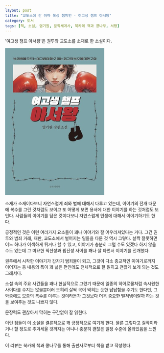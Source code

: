 ```yaml
---
layout: post
title: "교도소에 간 아마 복싱 챔피언 - 여고생 챔프 아서왕"
category: 도서
tags: [책, 소설, 염기원, 문학세계사, 북카페 책과 콩나무, 서평]
---
```


'여고생 챔프 아서왕'은
권투와 교도소를 소재로 한 소설이다.

![표지](/images/book/high-school-girl-champ-arthur-wang-book-h480.jpg)

소재가 소재이다보니 자연스럽게 죄와 벌에 대해서 다루고 있는데,
이야기의 전개 때문에 복수를 그린 것처럼도 보이고
또 어떻게 보면 용서에 대한 이야기를 하는 것처럼도 보인다.
사람들의 이야기를 담은 것이다보니
자연스럽게 인생에 대해서 이야기하기도 한다.

긍정적인 것은 이런 여러가지 요소들이 꽤나 이야기와 잘 어우러져있다는 거다.
그건 권투와 범죄 거래, 재판, 교도소에서 벌어지는 일들을 다룬 것 역시 그렇다.
살짝 잘못하면 어느 하나가 어색하게 튀거나 할 수 있고,
이야기가 충분히 그럴 수도 있겠다 하지 않을 수도 있는데
그 미묘한 픽션성과 핍진성 사이를 꽤나 잘 타면서 이야기를 전개했다.

권투에서 시작한 이야기가 갑자기 범죄물이 되고,
그것이 다소 종교적인 이야기로까지 이어지는 등
내용의 폭이 꽤 넓은 편인데도
전체적으로 잘 읽히고 괜찮게 보게 되는 것도 그래서다.

소설 속의 주요 사건들을 꽤나 현실적으로 그렸기 때문에
일종의 히어로물처럼 속시원한 사이다를 주지는 않을뿐더러
오히려 살짝 목이 막히는 듯한 답답함을 주기도 한다만,
그 와중에도 모종의 복수를 이루는 것이라든가
그것보다 더욱 중요한 떨쳐냄이랄까 하는 것을 보여주는 것도 나쁘지 않다.

문장력도 괜찮아서 막히는 구간없이 잘 읽힌다.

이런 점들이 이 소설을 결론적으로 꽤 긍정적으로 여기게 한다.
물론 그렇다고 걸작이라거나 할 정도로 추겨세울 것까지는 아니나
충분히 괜찮은 일정 수준에 올라있음을 느낀다.



<div class="im im-info">
이 리뷰는 북카페 책과 콩나무를 통해 출판사로부터 책을 받고 작성했다.
</div>
